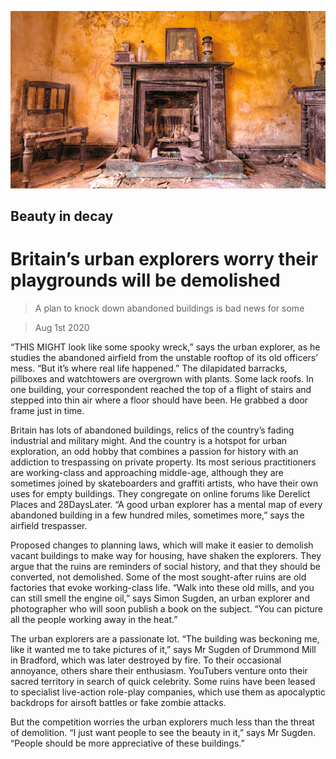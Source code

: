 ![](./images/20200801_BRP003_0.jpg)

## Beauty in decay

# Britain’s urban explorers worry their playgrounds will be demolished

> A plan to knock down abandoned buildings is bad news for some

> Aug 1st 2020

“THIS MIGHT look like some spooky wreck,” says the urban explorer, as he studies the abandoned airfield from the unstable rooftop of its old officers’ mess. “But it’s where real life happened.” The dilapidated barracks, pillboxes and watchtowers are overgrown with plants. Some lack roofs. In one building, your correspondent reached the top of a flight of stairs and stepped into thin air where a floor should have been. He grabbed a door frame just in time.

Britain has lots of abandoned buildings, relics of the country’s fading industrial and military might. And the country is a hotspot for urban exploration, an odd hobby that combines a passion for history with an addiction to trespassing on private property. Its most serious practitioners are working-class and approaching middle-age, although they are sometimes joined by skateboarders and graffiti artists, who have their own uses for empty buildings. They congregate on online forums like Derelict Places and 28DaysLater. “A good urban explorer has a mental map of every abandoned building in a few hundred miles, sometimes more,” says the airfield trespasser.

Proposed changes to planning laws, which will make it easier to demolish vacant buildings to make way for housing, have shaken the explorers. They argue that the ruins are reminders of social history, and that they should be converted, not demolished. Some of the most sought-after ruins are old factories that evoke working-class life. “Walk into these old mills, and you can still smell the engine oil,” says Simon Sugden, an urban explorer and photographer who will soon publish a book on the subject. “You can picture all the people working away in the heat.”

The urban explorers are a passionate lot. “The building was beckoning me, like it wanted me to take pictures of it,” says Mr Sugden of Drummond Mill in Bradford, which was later destroyed by fire. To their occasional annoyance, others share their enthusiasm. YouTubers venture onto their sacred territory in search of quick celebrity. Some ruins have been leased to specialist live-action role-play companies, which use them as apocalyptic backdrops for airsoft battles or fake zombie attacks.

But the competition worries the urban explorers much less than the threat of demolition. “I just want people to see the beauty in it,” says Mr Sugden. “People should be more appreciative of these buildings.”